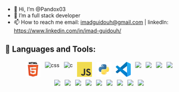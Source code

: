 - 👋 Hi, I’m @Pandox03 
- 🌱 I’m a full stack developer 
- 📫 How to reach me email: imadguidouh@gmail.com | linkedIn: https://www.linkedin.com/in/imad-guidouh/

## 🧰 Languages and Tools:
<p align="center">
 <img src="https://raw.githubusercontent.com/devicons/devicon/master/icons/html5/html5-original-wordmark.svg" alt="HTML" height="40" style="vertical-align:top; margin:4px">
 <img src="https://cdn.jsdelivr.net/gh/devicons/devicon/icons/css3/css3-original-wordmark.svg" alt="css" height="40" style="vertical-align:top; margin:4px"/>
 <img src="https://cdn.jsdelivr.net/gh/devicons/devicon/icons/c/c-original.svg" alt="c" height="40" style="vertical-align:top; margin:4px" />
 <img src="https://raw.githubusercontent.com/github/explore/80688e429a7d4ef2fca1e82350fe8e3517d3494d/topics/javascript/javascript.png" alt="Javascript" height="40" style="vertical-align:top; margin:4px">
<img src="https://raw.githubusercontent.com/github/explore/80688e429a7d4ef2fca1e82350fe8e3517d3494d/topics/python/python.png" alt="Python" height="40" style="vertical-align:top; margin:4px">

<img src="https://raw.githubusercontent.com/github/explore/80688e429a7d4ef2fca1e82350fe8e3517d3494d/topics/visual-studio-code/visual-studio-code.png" alt="VS Code" height="40" style="vertical-align:top; margin:4px">
<img src="https://cdn.jsdelivr.net/gh/devicons/devicon/icons/git/git-original-wordmark.svg" height="40" style="vertical-align:top; margin:4px" />

 <img src="https://cdn.jsdelivr.net/gh/devicons/devicon/icons/jira/jira-original-wordmark.svg" height="40" style="vertical-align:top; margin:4px" />

  <img src="https://cdn.jsdelivr.net/gh/devicons/devicon@latest/icons/cplusplus/cplusplus-original.svg" height="40" style="vertical-align:top; margin:4px"/>
          
 
  <img src="https://cdn.jsdelivr.net/gh/devicons/devicon@latest/icons/anaconda/anaconda-original.svg" height="40" style="vertical-align:top; margin:4px" />
          
          
 <br/>


  <img src="https://cdn.jsdelivr.net/gh/devicons/devicon/icons/mysql/mysql-original-wordmark.svg" height="40" style="vertical-align:top; margin:4px" />
 
<img src="https://cdn.jsdelivr.net/gh/devicons/devicon/icons/php/php-original.svg" height="40" style="vertical-align:top; margin:4px" />
 <img src="https://cdn.jsdelivr.net/gh/devicons/devicon/icons/react/react-original-wordmark.svg" height="40" style="vertical-align:top; margin:4px"/>
 
  <img src="https://cdn.jsdelivr.net/gh/devicons/devicon/icons/visualstudio/visualstudio-plain.svg" height="40" style="vertical-align:top; margin:4px" />
 
 
  <img src="https://cdn.jsdelivr.net/gh/devicons/devicon@latest/icons/laravel/laravel-original-wordmark.svg" height="40" style="vertical-align:top; margin:4px" />
          
<img src="https://cdn.jsdelivr.net/gh/devicons/devicon/icons/mongodb/mongodb-original-wordmark.svg" height="40" style="vertical-align:top; margin:4px" />   
<img src="https://cdn.jsdelivr.net/gh/devicons/devicon/icons/socketio/socketio-original.svg" height="40" style="vertical-align:top; margin:4px"/>


  <img src="https://cdn.jsdelivr.net/gh/devicons/devicon@latest/icons/django/django-plain-wordmark.svg" height="40" style="vertical-align:top; margin:4px"/>


   <img src="https://cdn.jsdelivr.net/gh/devicons/devicon@latest/icons/spyder/spyder-original-wordmark.svg" height="40" style="vertical-align:top; margin:4px" />
          
          
                                               
</p>


  

<!---
Pandox03/Pandox03 is a ✨ special ✨ repository because its `README.md` (this file) appears on your GitHub profile.
You can click the Preview link to take a look at your changes.
--->
